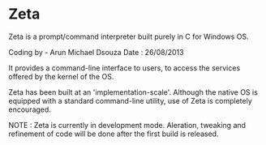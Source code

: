 Zeta
====

Zeta is a prompt/command interpreter built purely in C for Windows OS.

Coding by - Arun Michael Dsouza 
Date : 26/08/2013

It provides a command-line interface to users, to access the services offered by the kernel of the OS.

Zeta has been built at an 'implementation-scale'. Although the native OS
is equipped with a standard command-line utility, use of Zeta is completely encouraged.


NOTE : Zeta is currently in development mode. Aleration, tweaking and refinement of code will be done after the 
first build is released.
